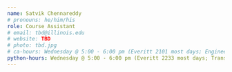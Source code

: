 ```yaml
---
name: Satvik Chennareddy
# pronouns: he/him/his
role: Course Assistant
# email: tbd@illinois.edu
# website: TBD
# photo: tbd.jpg
# ca-hours: Wednesday @ 5:00 - 6:00 pm (Everitt 2101 most days; Engineering Hall 106B3 on 9/6/23 and 9/20/23)
python-hours: Wednesday @ 5:00 - 6:00 pm (Everitt 2233 most days; Transportation Building 101 on 11/1/23)
---
```

